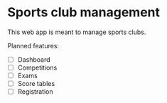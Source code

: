 # Sports club management

This web app is meant to manage sports clubs.

Planned features:

- [ ] Dashboard
- [ ] Competitions
- [ ] Exams
- [ ] Score tables
- [ ] Registration